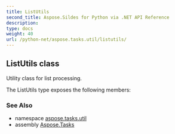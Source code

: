 ```yaml
---
title: ListUtils
second_title: Aspose.Sildes for Python via .NET API Reference
description: 
type: docs
weight: 40
url: /python-net/aspose.tasks.util/listutils/
---
```


## ListUtils class

Utility class for list processing.

The ListUtils type exposes the following members:

### See Also

* namespace [aspose.tasks.util](../../aspose.tasks.util/)
* assembly [Aspose.Tasks](/tasks/python-net/)

